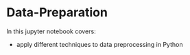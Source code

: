 # Data-Preparation
In this jupyter notebook covers:
- apply different techniques to data preprocessing in Python
